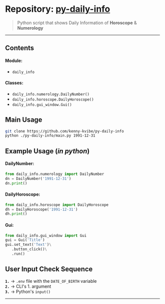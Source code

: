 # Repository: [py-daily-info](https://github.com/kenny-kvibe/py-daily-info/)

> Python script that shows Daily Information of **Horoscope** & **Numerology**

-------------------------------------------------------------------------------

## Contents

#### Module:

- `daily_info`

#### Classes:

- `daily_info.numerology.DailyNumber()`
- `daily_info.horoscope.DailyHoroscope()`
- `daily_info.gui_window.Gui()`

## Main Usage

```sh
git clone https://github.com/kenny-kvibe/py-daily-info
python ./py-daily-info/main.py 1991-12-31
```

## Example Usage (*in python*)

#### DailyNumber:

```py
from daily_info.numerology import DailyNumber
dn = DailyNumber('1991-12-31')
dn.print()
```

#### DailyHoroscope:

```py
from daily_info.horoscope import DailyHoroscope
dh = DailyHoroscope('1991-12-31')
dh.print()
```

#### Gui:

```py
from daily_info.gui_window import Gui
gui = Gui('Title')
gui.set_text('Text')\
   .button_click()\
   .run()
```

## User Input Check Sequence

**`1.`** &rarr;  `.env` file with the `DATE_OF_BIRTH` variable<br>
**`2.`** &rarr;  CLI's 1. argument<br>
**`3.`** &rarr;  Python's `input()`

-------------------------------------------------------------------------------
